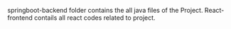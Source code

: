 springboot-backend folder contains the all java files of the Project.
React-frontend contails all react codes related to project.
